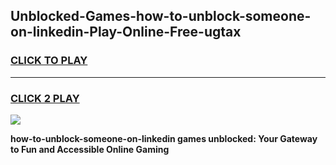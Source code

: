 
## Unblocked-Games-how-to-unblock-someone-on-linkedin-Play-Online-Free-ugtax
<h3>
<a href="https://premium76.site?title=how-to-unblock-someone-on-linkedin&ref=26A">CLICK TO PLAY</a></h3>
<hr>

<h3>
<a href="https://premium76.site?title=how-to-unblock-someone-on-linkedin&ref=26A">CLICK 2 PLAY</a>
  
</h3>

<a href="https://premium76.site?title=how-to-unblock-someone-on-linkedin&ref=26A"><img src="https://clearcache.store/games.png"></a>


**how-to-unblock-someone-on-linkedin games unblocked: Your Gateway to Fun and Accessible Online Gaming**
